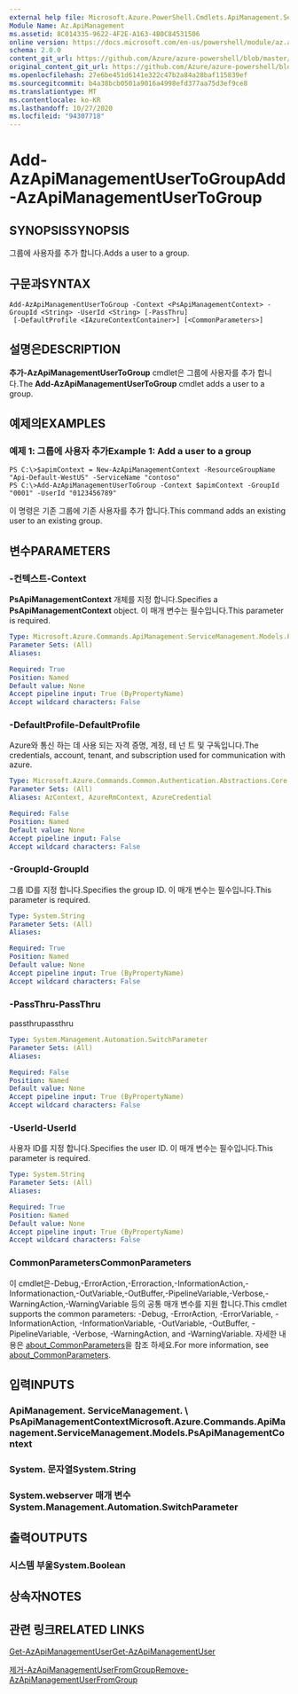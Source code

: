 ```yaml
---
external help file: Microsoft.Azure.PowerShell.Cmdlets.ApiManagement.ServiceManagement.dll-Help.xml
Module Name: Az.ApiManagement
ms.assetid: 8C014335-9622-4F2E-A163-4B0C84531506
online version: https://docs.microsoft.com/en-us/powershell/module/az.apimanagement/add-azapimanagementusertogroup
schema: 2.0.0
content_git_url: https://github.com/Azure/azure-powershell/blob/master/src/ApiManagement/ApiManagement/help/Add-AzApiManagementUserToGroup.md
original_content_git_url: https://github.com/Azure/azure-powershell/blob/master/src/ApiManagement/ApiManagement/help/Add-AzApiManagementUserToGroup.md
ms.openlocfilehash: 27e6be451d6141e322c47b2a84a28baf115839ef
ms.sourcegitcommit: b4a38bcb0501a9016a4998efd377aa75d3ef9ce8
ms.translationtype: MT
ms.contentlocale: ko-KR
ms.lasthandoff: 10/27/2020
ms.locfileid: "94307718"
---
```

# <span data-ttu-id="3a90c-101">Add-AzApiManagementUserToGroup</span><span class="sxs-lookup"><span data-stu-id="3a90c-101">Add-AzApiManagementUserToGroup</span></span>

## <span data-ttu-id="3a90c-102">SYNOPSIS</span><span class="sxs-lookup"><span data-stu-id="3a90c-102">SYNOPSIS</span></span>
<span data-ttu-id="3a90c-103">그룹에 사용자를 추가 합니다.</span><span class="sxs-lookup"><span data-stu-id="3a90c-103">Adds a user to a group.</span></span>

## <span data-ttu-id="3a90c-104">구문과</span><span class="sxs-lookup"><span data-stu-id="3a90c-104">SYNTAX</span></span>

```
Add-AzApiManagementUserToGroup -Context <PsApiManagementContext> -GroupId <String> -UserId <String> [-PassThru]
 [-DefaultProfile <IAzureContextContainer>] [<CommonParameters>]
```

## <span data-ttu-id="3a90c-105">설명은</span><span class="sxs-lookup"><span data-stu-id="3a90c-105">DESCRIPTION</span></span>
<span data-ttu-id="3a90c-106">**추가-AzApiManagementUserToGroup** cmdlet은 그룹에 사용자를 추가 합니다.</span><span class="sxs-lookup"><span data-stu-id="3a90c-106">The **Add-AzApiManagementUserToGroup** cmdlet adds a user to a group.</span></span>

## <span data-ttu-id="3a90c-107">예제의</span><span class="sxs-lookup"><span data-stu-id="3a90c-107">EXAMPLES</span></span>

### <span data-ttu-id="3a90c-108">예제 1: 그룹에 사용자 추가</span><span class="sxs-lookup"><span data-stu-id="3a90c-108">Example 1: Add a user to a group</span></span>
```
PS C:\>$apimContext = New-AzApiManagementContext -ResourceGroupName "Api-Default-WestUS" -ServiceName "contoso"
PS C:\>Add-AzApiManagementUserToGroup -Context $apimContext -GroupId "0001" -UserId "0123456789"
```

<span data-ttu-id="3a90c-109">이 명령은 기존 그룹에 기존 사용자를 추가 합니다.</span><span class="sxs-lookup"><span data-stu-id="3a90c-109">This command adds an existing user to an existing group.</span></span>

## <span data-ttu-id="3a90c-110">변수</span><span class="sxs-lookup"><span data-stu-id="3a90c-110">PARAMETERS</span></span>

### <span data-ttu-id="3a90c-111">-컨텍스트</span><span class="sxs-lookup"><span data-stu-id="3a90c-111">-Context</span></span>
<span data-ttu-id="3a90c-112">**PsApiManagementContext** 개체를 지정 합니다.</span><span class="sxs-lookup"><span data-stu-id="3a90c-112">Specifies a **PsApiManagementContext** object.</span></span>
<span data-ttu-id="3a90c-113">이 매개 변수는 필수입니다.</span><span class="sxs-lookup"><span data-stu-id="3a90c-113">This parameter is required.</span></span>

```yaml
Type: Microsoft.Azure.Commands.ApiManagement.ServiceManagement.Models.PsApiManagementContext
Parameter Sets: (All)
Aliases:

Required: True
Position: Named
Default value: None
Accept pipeline input: True (ByPropertyName)
Accept wildcard characters: False
```

### <span data-ttu-id="3a90c-114">-DefaultProfile</span><span class="sxs-lookup"><span data-stu-id="3a90c-114">-DefaultProfile</span></span>
<span data-ttu-id="3a90c-115">Azure와 통신 하는 데 사용 되는 자격 증명, 계정, 테 넌 트 및 구독입니다.</span><span class="sxs-lookup"><span data-stu-id="3a90c-115">The credentials, account, tenant, and subscription used for communication with azure.</span></span>

```yaml
Type: Microsoft.Azure.Commands.Common.Authentication.Abstractions.Core.IAzureContextContainer
Parameter Sets: (All)
Aliases: AzContext, AzureRmContext, AzureCredential

Required: False
Position: Named
Default value: None
Accept pipeline input: False
Accept wildcard characters: False
```

### <span data-ttu-id="3a90c-116">-GroupId</span><span class="sxs-lookup"><span data-stu-id="3a90c-116">-GroupId</span></span>
<span data-ttu-id="3a90c-117">그룹 ID를 지정 합니다.</span><span class="sxs-lookup"><span data-stu-id="3a90c-117">Specifies the group ID.</span></span>
<span data-ttu-id="3a90c-118">이 매개 변수는 필수입니다.</span><span class="sxs-lookup"><span data-stu-id="3a90c-118">This parameter is required.</span></span>

```yaml
Type: System.String
Parameter Sets: (All)
Aliases:

Required: True
Position: Named
Default value: None
Accept pipeline input: True (ByPropertyName)
Accept wildcard characters: False
```

### <span data-ttu-id="3a90c-119">-PassThru</span><span class="sxs-lookup"><span data-stu-id="3a90c-119">-PassThru</span></span>
<span data-ttu-id="3a90c-120">passthru</span><span class="sxs-lookup"><span data-stu-id="3a90c-120">passthru</span></span>

```yaml
Type: System.Management.Automation.SwitchParameter
Parameter Sets: (All)
Aliases:

Required: False
Position: Named
Default value: None
Accept pipeline input: True (ByPropertyName)
Accept wildcard characters: False
```

### <span data-ttu-id="3a90c-121">-UserId</span><span class="sxs-lookup"><span data-stu-id="3a90c-121">-UserId</span></span>
<span data-ttu-id="3a90c-122">사용자 ID를 지정 합니다.</span><span class="sxs-lookup"><span data-stu-id="3a90c-122">Specifies the user ID.</span></span>
<span data-ttu-id="3a90c-123">이 매개 변수는 필수입니다.</span><span class="sxs-lookup"><span data-stu-id="3a90c-123">This parameter is required.</span></span>

```yaml
Type: System.String
Parameter Sets: (All)
Aliases:

Required: True
Position: Named
Default value: None
Accept pipeline input: True (ByPropertyName)
Accept wildcard characters: False
```

### <span data-ttu-id="3a90c-124">CommonParameters</span><span class="sxs-lookup"><span data-stu-id="3a90c-124">CommonParameters</span></span>
<span data-ttu-id="3a90c-125">이 cmdlet은-Debug,-ErrorAction,-Erroraction,-InformationAction,-Informationaction,-OutVariable,-OutBuffer,-PipelineVariable,-Verbose,-WarningAction,-WarningVariable 등의 공통 매개 변수를 지원 합니다.</span><span class="sxs-lookup"><span data-stu-id="3a90c-125">This cmdlet supports the common parameters: -Debug, -ErrorAction, -ErrorVariable, -InformationAction, -InformationVariable, -OutVariable, -OutBuffer, -PipelineVariable, -Verbose, -WarningAction, and -WarningVariable.</span></span> <span data-ttu-id="3a90c-126">자세한 내용은 [about_CommonParameters](http://go.microsoft.com/fwlink/?LinkID=113216)을 참조 하세요.</span><span class="sxs-lookup"><span data-stu-id="3a90c-126">For more information, see [about_CommonParameters](http://go.microsoft.com/fwlink/?LinkID=113216).</span></span>

## <span data-ttu-id="3a90c-127">입력</span><span class="sxs-lookup"><span data-stu-id="3a90c-127">INPUTS</span></span>

### <span data-ttu-id="3a90c-128">ApiManagement. ServiceManagement. \ PsApiManagementContext</span><span class="sxs-lookup"><span data-stu-id="3a90c-128">Microsoft.Azure.Commands.ApiManagement.ServiceManagement.Models.PsApiManagementContext</span></span>

### <span data-ttu-id="3a90c-129">System. 문자열</span><span class="sxs-lookup"><span data-stu-id="3a90c-129">System.String</span></span>

### <span data-ttu-id="3a90c-130">System.webserver 매개 변수</span><span class="sxs-lookup"><span data-stu-id="3a90c-130">System.Management.Automation.SwitchParameter</span></span>

## <span data-ttu-id="3a90c-131">출력</span><span class="sxs-lookup"><span data-stu-id="3a90c-131">OUTPUTS</span></span>

### <span data-ttu-id="3a90c-132">시스템 부울</span><span class="sxs-lookup"><span data-stu-id="3a90c-132">System.Boolean</span></span>

## <span data-ttu-id="3a90c-133">상속자</span><span class="sxs-lookup"><span data-stu-id="3a90c-133">NOTES</span></span>

## <span data-ttu-id="3a90c-134">관련 링크</span><span class="sxs-lookup"><span data-stu-id="3a90c-134">RELATED LINKS</span></span>

[<span data-ttu-id="3a90c-135">Get-AzApiManagementUser</span><span class="sxs-lookup"><span data-stu-id="3a90c-135">Get-AzApiManagementUser</span></span>](./Get-AzApiManagementUser.md)

[<span data-ttu-id="3a90c-136">제거-AzApiManagementUserFromGroup</span><span class="sxs-lookup"><span data-stu-id="3a90c-136">Remove-AzApiManagementUserFromGroup</span></span>](./Remove-AzApiManagementUserFromGroup.md)


